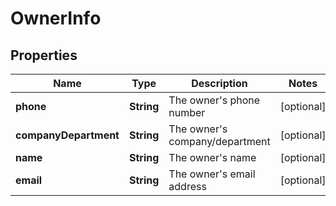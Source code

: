 
# OwnerInfo

## Properties
Name | Type | Description | Notes
------------ | ------------- | ------------- | -------------
**phone** | **String** | The owner&#39;s phone number |  [optional]
**companyDepartment** | **String** | The owner&#39;s company/department |  [optional]
**name** | **String** | The owner&#39;s name |  [optional]
**email** | **String** | The owner&#39;s email address |  [optional]



